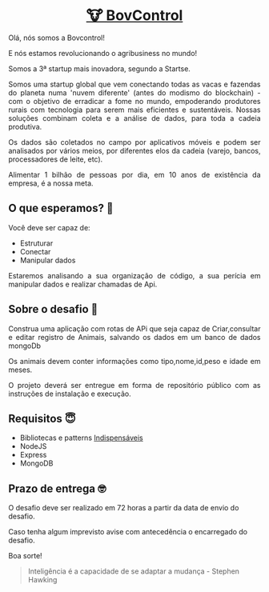 <h1 align="center">
 <a href="https://www.bovcontrol.com/">
   🐮 BovControl 
 </a>
</h1>

<p align="justify">Olá, nós somos a Bovcontrol!

E nós estamos revolucionando o agribusiness no mundo!

Somos a 3ª startup mais inovadora, segundo a Startse.

<p align="justify">Somos uma startup global que vem conectando todas as vacas e fazendas do planeta numa 'nuvem diferente' (antes do modismo do blockchain) - com o objetivo de erradicar a fome no mundo, empoderando produtores rurais com tecnologia para serem mais eficientes e sustentáveis.
Nossas soluções combinam coleta e a análise de dados, para toda a cadeia produtiva.</p>

<p align="justify">Os dados são coletados no campo por aplicativos móveis e podem ser analisados por vários meios, por diferentes elos da cadeia (varejo, bancos, processadores de leite, etc).</p>

<p align="justify">Alimentar 1 bilhão de pessoas por dia, em 10 anos de existência da empresa, é a nossa meta.</p>

## O que esperamos? 🤨

Você deve ser capaz de:

- Estruturar
- Conectar
- Manipular dados

<p align="justify">Estaremos analisando a sua organização de código, a sua perícia em manipular dados e realizar chamadas de Api.

## Sobre o desafio 🤯

<p align="justify">Construa uma aplicação com rotas de APi que seja capaz de Criar,consultar e editar registro de Animais, salvando os dados em um banco de dados mongoDb </p>
<p align="justify">Os animais devem conter informações como tipo,nome,id,peso e idade em meses. </p>

<p align="justify">O projeto deverá ser entregue em forma de repositório público com as instruções de instalação e execução.</p>

## Requisitos 😇

- Bibliotecas e patterns <u>Indispensáveis</u>
 - NodeJS
 - Express
 - MongoDB

## Prazo de entrega 🤓

O desafio deve ser realizado em 72 horas a partir da data de envio do desafio.

Caso tenha algum imprevisto avise com antecedência o encarregado do desafio.

Boa sorte!


> Inteligência é a capacidade de se adaptar a mudança - Stephen Hawking





